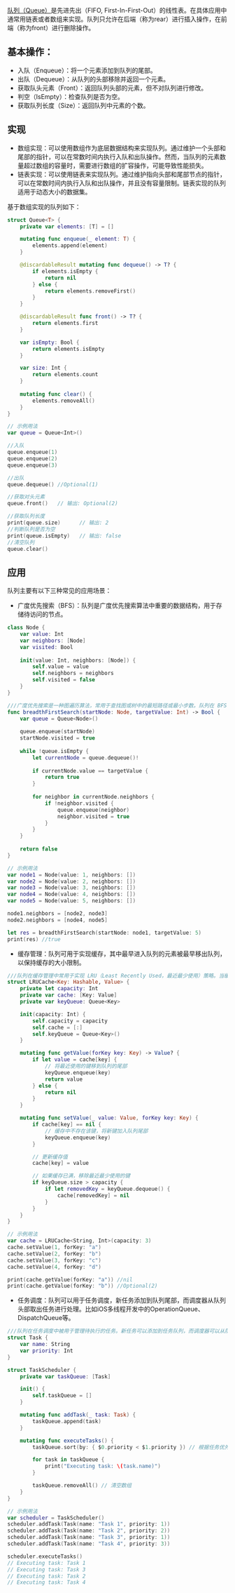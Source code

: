 [队列（Queue）](https://zh.wikipedia.org/wiki/%E9%98%9F%E5%88%97)是先进先出（FIFO, First-In-First-Out）的线性表。在具体应用中通常用链表或者数组来实现。队列只允许在后端（称为rear）进行插入操作，在前端（称为front）进行删除操作。

## 基本操作：

* 入队（Enqueue）：将一个元素添加到队列的尾部。
* 出队（Dequeue）：从队列的头部移除并返回一个元素。
* 获取队头元素（Front）：返回队列头部的元素，但不对队列进行修改。
* 判空（IsEmpty）：检查队列是否为空。
* 获取队列长度（Size）：返回队列中元素的个数。

## 实现

* 数组实现：可以使用数组作为底层数据结构来实现队列。通过维护一个头部和尾部的指针，可以在常数时间内执行入队和出队操作。然而，当队列的元素数量超过数组的容量时，需要进行数组的扩容操作，可能导致性能损失。
* 链表实现：可以使用链表来实现队列。通过维护指向头部和尾部节点的指针，可以在常数时间内执行入队和出队操作，并且没有容量限制。链表实现的队列适用于动态大小的数据集。

基于数组实现的队列如下：

``` Swift
struct Queue<T> {
    private var elements: [T] = []

    mutating func enqueue(_ element: T) {
        elements.append(element)
    }

    @discardableResult mutating func dequeue() -> T? {
        if elements.isEmpty {
            return nil
        } else {
            return elements.removeFirst()
        }
    }

    @discardableResult func front() -> T? {
        return elements.first
    }

    var isEmpty: Bool {
        return elements.isEmpty
    }

    var size: Int {
        return elements.count
    }
    
    mutating func clear() {
        elements.removeAll()
    }
}

// 示例用法
var queue = Queue<Int>()

//入队
queue.enqueue(1)
queue.enqueue(2)
queue.enqueue(3)

//出队
queue.dequeue() //Optional(1)

//获取对头元素
queue.front()   // 输出: Optional(2)

//获取队列长度
print(queue.size)      // 输出: 2
//判断队列是否为空
print(queue.isEmpty)   // 输出: false
//清空队列
queue.clear()
```

## 应用

队列主要有以下三种常见的应用场景：

* 广度优先搜索（BFS）：队列是广度优先搜索算法中重要的数据结构，用于存储待访问的节点。

``` Swift
class Node {
    var value: Int
    var neighbors: [Node]
    var visited: Bool
    
    init(value: Int, neighbors: [Node]) {
        self.value = value
        self.neighbors = neighbors
        self.visited = false
    }
}

///广度优先搜索是一种图遍历算法，常用于查找图或树中的最短路径或最小步数。队列在 BFS 中被用于存储待访问的节点，以确保按照广度的顺序进行遍历
func breadthFirstSearch(startNode: Node, targetValue: Int) -> Bool {
    var queue = Queue<Node>()
    
    queue.enqueue(startNode)
    startNode.visited = true
    
    while !queue.isEmpty {
        let currentNode = queue.dequeue()!
        
        if currentNode.value == targetValue {
            return true
        }
        
        for neighbor in currentNode.neighbors {
            if !neighbor.visited {
                queue.enqueue(neighbor)
                neighbor.visited = true
            }
        }
    }
    
    return false
}

// 示例用法
var node1 = Node(value: 1, neighbors: [])
var node2 = Node(value: 2, neighbors: [])
var node3 = Node(value: 3, neighbors: [])
var node4 = Node(value: 4, neighbors: [])
var node5 = Node(value: 5, neighbors: [])

node1.neighbors = [node2, node3]
node2.neighbors = [node4, node5]

let res = breadthFirstSearch(startNode: node1, targetValue: 5)
print(res) //true
```

* 缓存管理：队列可用于实现缓存，其中最早进入队列的元素被最早移出队列，以保持缓存的大小限制。

``` Swift
///队列在缓存管理中常用于实现 LRU（Least Recently Used，最近最少使用）策略。当缓存大小有限时，队列可以被用来存储缓存的数据项，并在缓存满时移除最早使用的数据项。
struct LRUCache<Key: Hashable, Value> {
    private let capacity: Int
    private var cache: [Key: Value]
    private var keyQueue: Queue<Key>

    init(capacity: Int) {
        self.capacity = capacity
        self.cache = [:]
        self.keyQueue = Queue<Key>()
    }

    mutating func getValue(forKey key: Key) -> Value? {
        if let value = cache[key] {
            // 将最近使用的键移到队列的尾部
            keyQueue.enqueue(key)
            return value
        } else {
            return nil
        }
    }

    mutating func setValue(_ value: Value, forKey key: Key) {
        if cache[key] == nil {
            // 缓存中不存在该键，将新键加入队列尾部
            keyQueue.enqueue(key)
        }

        // 更新缓存值
        cache[key] = value

        // 如果缓存已满，移除最近最少使用的键
        if keyQueue.size > capacity {
            if let removedKey = keyQueue.dequeue() {
                cache[removedKey] = nil
            }
        }
    }
}

// 示例用法
var cache = LRUCache<String, Int>(capacity: 3)
cache.setValue(1, forKey: "a")
cache.setValue(2, forKey: "b")
cache.setValue(3, forKey: "c")
cache.setValue(4, forKey: "d")

print(cache.getValue(forKey: "a")) //nil
print(cache.getValue(forKey: "b")) //Optional(2)
```

* 任务调度：队列可以用于任务调度，新任务添加到队列尾部，而调度器从队列头部取出任务进行处理。比如iOS多线程开发中的OperationQueue、DispatchQueue等。

``` Swift
///队列在任务调度中被用于管理待执行的任务。新任务可以添加到任务队列，而调度器可以从队列中取出任务并执行。
struct Task {
    var name: String
    var priority: Int
}

struct TaskScheduler {
    private var taskQueue: [Task]

    init() {
        self.taskQueue = []
    }

    mutating func addTask(_ task: Task) {
        taskQueue.append(task)
    }

    mutating func executeTasks() {
        taskQueue.sort(by: { $0.priority < $1.priority }) // 根据任务优先级排序数组

        for task in taskQueue {
            print("Executing task: \(task.name)")
        }

        taskQueue.removeAll() // 清空数组
    }
}

// 示例用法
var scheduler = TaskScheduler()
scheduler.addTask(Task(name: "Task 1", priority: 1))
scheduler.addTask(Task(name: "Task 2", priority: 2))
scheduler.addTask(Task(name: "Task 3", priority: 1))
scheduler.addTask(Task(name: "Task 4", priority: 3))

scheduler.executeTasks()
// Executing task: Task 1
// Executing task: Task 3
// Executing task: Task 2
// Executing task: Task 4
```
